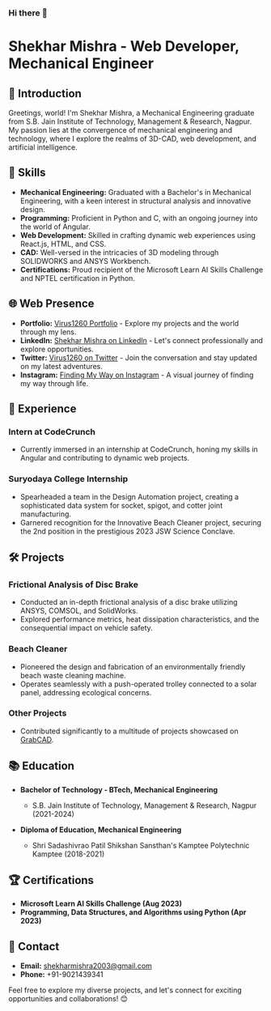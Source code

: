 ### Hi there 👋

# Shekhar Mishra - Web Developer, Mechanical Engineer

## 👋 Introduction

Greetings, world! I'm Shekhar Mishra, a Mechanical Engineering graduate from S.B. Jain Institute of Technology, Management & Research, Nagpur. My passion lies at the convergence of mechanical engineering and technology, where I explore the realms of 3D-CAD, web development, and artificial intelligence.

## 🔧 Skills

- **Mechanical Engineering:** Graduated with a Bachelor's in Mechanical Engineering, with a keen interest in structural analysis and innovative design.
- **Programming:** Proficient in Python and C, with an ongoing journey into the world of Angular.
- **Web Development:** Skilled in crafting dynamic web experiences using React.js, HTML, and CSS.
- **CAD:** Well-versed in the intricacies of 3D modeling through SOLIDWORKS and ANSYS Workbench.
- **Certifications:** Proud recipient of the Microsoft Learn AI Skills Challenge and NPTEL certification in Python.

## 🌐 Web Presence

- **Portfolio:** [Virus1260 Portfolio](https://virus1260.vercel.app/) - Explore my projects and the world through my lens.
- **LinkedIn:** [Shekhar Mishra on LinkedIn](www.linkedin.com/in/virus1260) - Let's connect professionally and explore opportunities.
- **Twitter:** [Virus1260 on Twitter](https://twitter.com/virus1260) - Join the conversation and stay updated on my latest adventures.
- **Instagram:** [Finding My Way on Instagram](https://www.instagram.com/virus.1260/) - A visual journey of finding my way through life.

## 🚀 Experience

### Intern at CodeCrunch
- Currently immersed in an internship at CodeCrunch, honing my skills in Angular and contributing to dynamic web projects.

### Suryodaya College Internship
- Spearheaded a team in the Design Automation project, creating a sophisticated data system for socket, spigot, and cotter joint manufacturing.
- Garnered recognition for the Innovative Beach Cleaner project, securing the 2nd position in the prestigious 2023 JSW Science Conclave.

## 🛠️ Projects

### Frictional Analysis of Disc Brake
- Conducted an in-depth frictional analysis of a disc brake utilizing ANSYS, COMSOL, and SolidWorks.
- Explored performance metrics, heat dissipation characteristics, and the consequential impact on vehicle safety.

### Beach Cleaner
- Pioneered the design and fabrication of an environmentally friendly beach waste cleaning machine.
- Operates seamlessly with a push-operated trolley connected to a solar panel, addressing ecological concerns.

### Other Projects
- Contributed significantly to a multitude of projects showcased on [GrabCAD](https://grabcad.com/virus1260/models).

## 📚 Education

- **Bachelor of Technology - BTech, Mechanical Engineering**
  - S.B. Jain Institute of Technology, Management & Research, Nagpur (2021-2024)

- **Diploma of Education, Mechanical Engineering**
  - Shri Sadashivrao Patil Shikshan Sansthan's Kamptee Polytechnic Kamptee (2018-2021)

## 🏆 Certifications

- **Microsoft Learn AI Skills Challenge (Aug 2023)**
- **Programming, Data Structures, and Algorithms using Python (Apr 2023)**

## 📱 Contact

- **Email:** shekharmishra2003@gmail.com
- **Phone:** +91-9021439341

Feel free to explore my diverse projects, and let's connect for exciting opportunities and collaborations! 😊


<!--
**Virus1260/Virus1260** is a ✨ _special_ ✨ repository because its `README.md` (this file) appears on your GitHub profile.

Here are some ideas to get you started:

- 🔭 I’m currently working on ...
- 🌱 I’m currently learning ...
- 👯 I’m looking to collaborate on ...
- 🤔 I’m looking for help with ...
- 💬 Ask me about ...
- 📫 How to reach me: ...
- 😄 Pronouns: ...
- ⚡ Fun fact: ...
-->
